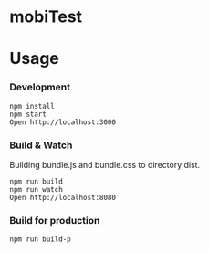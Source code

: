 # mobiTest

# Usage
### Development
```
npm install
npm start
Open http://localhost:3000
```
### Build & Watch
Building  bundle.js and bundle.css to directory dist.
```
npm run build
npm run watch
Open http://localhost:8080
```
### Build for production
```
npm run build-p
```
